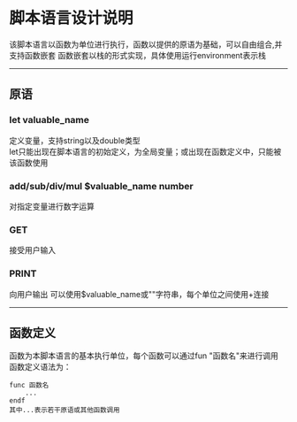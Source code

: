 # 脚本语言设计说明
该脚本语言以函数为单位进行执行，函数以提供的原语为基础，可以自由组合,并支持函数嵌套 函数嵌套以栈的形式实现，具体使用运行environment表示栈
***
## 原语
### let valuable_name
定义变量，支持string以及double类型    
let只能出现在脚本语言的初始定义，为全局变量；或出现在函数定义中，只能被该函数使用    
### add/sub/div/mul $valuable_name number
对指定变量进行数字运算
### GET
接受用户输入
### PRINT
向用户输出
可以使用$valuable_name或""字符串，每个单位之间使用+连接
***
## 函数定义
函数为本脚本语言的基本执行单位，每个函数可以通过fun "函数名"来进行调用
函数定义语法为：
```
func 函数名
    ...
endf
其中...表示若干原语或其他函数调用
```
